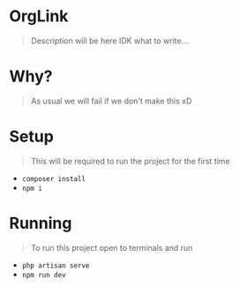 # OrgLink
> Description will be here IDK what to write...
# Why?
> As usual we will fail if we don't make this xD
# Setup
> This will be required to run the project for the first time
- `composer install`
- `npm i`
# Running
> To run this project open to terminals and run
- `php artisan serve`
- `npm run dev`
